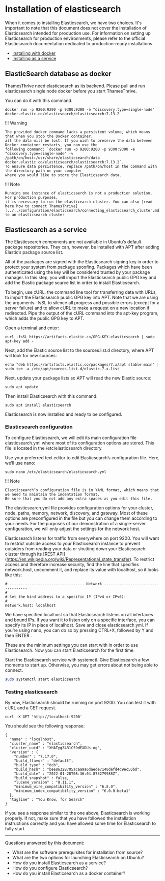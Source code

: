 # Installation of elasticsearch

When it comes to installing Elasticsearch, we have two choices. It's important to note that this document does not cover
the installation of Elasticsearch intended for production use. For information on setting up Elasticsearch for
production environments, please refer to the official Elasticsearch documentation dedicated to production-ready
installations.

* [Installing with docker](#elasticsearch-database-as-docker)
* [Installing as a service](#elasticsearch-as-a-service)

## ElasticSearch database as docker

ThamesThrive need elasticsearch as its backend. Please pull and run elasticsearch single node docker before you start
ThamesThrive.

You can do it with this command.

```
docker run -p 9200:9200 -p 9300:9300 -e "discovery.type=single-node" docker.elastic.co/elasticsearch/elasticsearch:7.13.2
```

!!! Warning

    The provided docker command lacks a persistent volume, which means that when you stop the Docker container, 
    all the data will be lost. If you wish to preserve the data between Docker container restarts, you can use the 
    following command: `docker run -p 9200:9200 -p 9300:9300 -e "discovery.type=single-node" -v /path/on/host:/usr/share/elasticsearch/data docker.elastic.co/elasticsearch/elasticsearch:7.13.2`. 
    To ensure data persistence, replace /path/on/host in the command with the directory path on your computer 
    where you would like to store the Elasticsearch data.

!!! Note

    Running one instance of elasticsaerch is not a production solution. For production purposes, 
    it is necessary to run the elasticearch cluster. You can also [read here how to connect ThamesThrive](../../configuration/elasticsearch/connecting_elasticsearch_cluster.md) 
    to an elasticsearch cluster

## Elasticsearch as a service

The Elasticsearch components are not available in Ubuntu’s default package repositories. They can, however, be installed
with APT after adding Elastic’s package source list.

All of the packages are signed with the Elasticsearch signing key in order to protect your system from package spoofing.
Packages which have been authenticated using the key will be considered trusted by your package manager. In this step,
you will import the Elasticsearch public GPG key and add the Elastic package source list in order to install
Elasticsearch.

To begin, use cURL, the command line tool for transferring data with URLs, to import the Elasticsearch public GPG key
into APT. Note that we are using the arguments -fsSL to silence all progress and possible errors (except for a server
failure) and to allow cURL to make a request on a new location if redirected. Pipe the output of the cURL command into
the apt-key program, which adds the public GPG key to APT.

Open a terminal and enter:

```
curl -fsSL https://artifacts.elastic.co/GPG-KEY-elasticsearch | sudo apt-key add -
```

Next, add the Elastic source list to the sources.list.d directory, where APT will look for new sources:

```
echo "deb https://artifacts.elastic.co/packages/7.x/apt stable main" | sudo tee -a /etc/apt/sources.list.d/elastic-7.x.list
```

Next, update your package lists so APT will read the new Elastic source:

```
sudo apt update
```

Then install Elasticsearch with this command:

```
sudo apt install elasticsearch
```

Elasticsearch is now installed and ready to be configured.

### Elasticsearch configuration

To configure Elasticsearch, we will edit its main configuration file elasticsearch.yml where most of its configuration
options are stored. This file is located in the /etc/elasticsearch directory.

Use your preferred text editor to edit Elasticsearch’s configuration file. Here, we’ll use nano:

```
sudo nano /etc/elasticsearch/elasticsearch.yml
```

!!! Note

    Elasticsearch’s configuration file is in YAML format, which means that we need to maintain the indentation format. 
    Be sure that you do not add any extra spaces as you edit this file.

The elasticsearch.yml file provides configuration options for your cluster, node, paths, memory, network, discovery, and
gateway. Most of these options are preconfigured in the file but you can change them according to your needs. For the
purposes of our demonstration of a single-server configuration, we will only adjust the settings for the network host.

Elasticsearch listens for traffic from everywhere on port 9200. You will want to restrict outside access to your
Elasticsearch instance to prevent outsiders from reading your data or shutting down your Elasticsearch cluster through
its [REST API] (https://en.wikipedia.org/wiki/Representational_state_transfer). To restrict access and therefore
increase security, find the line that specifies network.host, uncomment it, and replace its value with localhost, so it
looks like this:

``` 
# ---------------------------------- Network -----------------------------------
#
# Set the bind address to a specific IP (IPv4 or IPv6):
#
network.host: localhost
```

We have specified localhost so that Elasticsearch listens on all interfaces and bound IPs. If you want it to listen only
on a specific interface, you can specify its IP in place of localhost. Save and close elasticsearch.yml. If you’re using
nano, you can do so by pressing CTRL+X, followed by Y and then ENTER .

These are the minimum settings you can start with in order to use Elasticsearch. Now you can start Elasticsearch for the
first time.

Start the Elasticsearch service with systemctl. Give Elasticsearch a few moments to start up. Otherwise, you may get
errors about not being able to connect.

```bash
sudo systemctl start elasticsearch
```

### Testing elasticsearch

By now, Elasticsearch should be running on port 9200. You can test it with cURL and a GET request.

```
curl -X GET 'http://localhost:9200'
```

You should see the following response:

```
{
  "name" : "localhost",
  "cluster_name" : "elasticsearch",
  "cluster_uuid" : "XHATygZ4R1C59dEXDUs-og",
  "version" : {
    "number" : "7.17.0",
    "build_flavor" : "default",
    "build_type" : "deb",
    "build_hash" : "bee86328705acaa9a6daede7140defd4d9ec56bd",
    "build_date" : "2022-01-28T08:36:04.875279988Z",
    "build_snapshot" : false,
    "lucene_version" : "8.11.1",
    "minimum_wire_compatibility_version" : "6.8.0",
    "minimum_index_compatibility_version" : "6.0.0-beta1"
  },
  "tagline" : "You Know, for Search"
}
```

If you see a response similar to the one above, Elasticsearch is working properly. If not, make sure that you have
followed the installation instructions correctly and you have allowed some time for Elasticsearch to fully start.


---
Questions answered by this document:

* What are the software prerequisites for installation from source?
* What are the two options for launching Elasticsearch on Ubuntu?
* How do you install Elasticsearch as a service?
* How do you configure Elasticsearch?
* How do you install Elasticsearch as a docker container?
